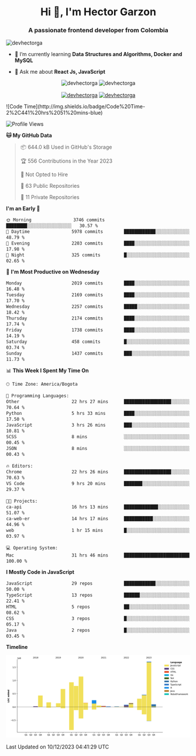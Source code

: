 <h1 align="center">Hi 👋, I'm Hector Garzon</h1>
<h3 align="center">A passionate frontend developer from Colombia</h3>

<p align="left"> <img src="https://komarev.com/ghpvc/?username=devhectorga" alt="devhectorga" /> </p>

- 🌱 I’m currently learning **Data Structures and Algorithms, Docker and MySQL**

- 💬 Ask me about **React Js, JavaScript**

<p align="center"> <img src="https://github-readme-stats.vercel.app/api?username=devhectorga&count_private=true&show_icons=true" alt="devhectorga" /> <img src="https://github-readme-stats.vercel.app/api/top-langs/?username=devhectorga&layout=compact" alt="devhectorga" /></p>

<p align="center">
<a href="https://twitter.com/devhectorga" target="blank"><img align="center" src="https://cdn.jsdelivr.net/npm/simple-icons@3.0.1/icons/twitter.svg" alt="devhectorga" height="20" width="20" /></a>
<a href="https://linkedin.com/in/devhectorga" target="blank"><img align="center" src="https://cdn.jsdelivr.net/npm/simple-icons@3.0.1/icons/linkedin.svg" alt="devhectorga" height="20" width="20" /></a>
</p>
<!--START_SECTION:waka-->
![Code Time](http://img.shields.io/badge/Code%20Time-2%2C441%20hrs%2051%20mins-blue)

![Profile Views](http://img.shields.io/badge/Profile%20Views-0-blue)

**🐱 My GitHub Data** 

> 📦 644.0 kB Used in GitHub's Storage 
 > 
> 🏆 556 Contributions in the Year 2023
 > 
> 🚫 Not Opted to Hire
 > 
> 📜 63 Public Repositories 
 > 
> 🔑 11 Private Repositories 
 > 
**I'm an Early 🐤** 

```text
🌞 Morning                3746 commits        ████████░░░░░░░░░░░░░░░░░   30.57 % 
🌆 Daytime                5978 commits        ████████████░░░░░░░░░░░░░   48.79 % 
🌃 Evening                2203 commits        ████░░░░░░░░░░░░░░░░░░░░░   17.98 % 
🌙 Night                  325 commits         █░░░░░░░░░░░░░░░░░░░░░░░░   02.65 % 
```
📅 **I'm Most Productive on Wednesday** 

```text
Monday                   2019 commits        ████░░░░░░░░░░░░░░░░░░░░░   16.48 % 
Tuesday                  2169 commits        ████░░░░░░░░░░░░░░░░░░░░░   17.70 % 
Wednesday                2257 commits        █████░░░░░░░░░░░░░░░░░░░░   18.42 % 
Thursday                 2174 commits        ████░░░░░░░░░░░░░░░░░░░░░   17.74 % 
Friday                   1738 commits        ████░░░░░░░░░░░░░░░░░░░░░   14.19 % 
Saturday                 458 commits         █░░░░░░░░░░░░░░░░░░░░░░░░   03.74 % 
Sunday                   1437 commits        ███░░░░░░░░░░░░░░░░░░░░░░   11.73 % 
```


📊 **This Week I Spent My Time On** 

```text
🕑︎ Time Zone: America/Bogota

💬 Programming Languages: 
Other                    22 hrs 27 mins      ██████████████████░░░░░░░   70.64 % 
Python                   5 hrs 33 mins       ████░░░░░░░░░░░░░░░░░░░░░   17.50 % 
JavaScript               3 hrs 26 mins       ███░░░░░░░░░░░░░░░░░░░░░░   10.81 % 
SCSS                     8 mins              ░░░░░░░░░░░░░░░░░░░░░░░░░   00.45 % 
JSON                     8 mins              ░░░░░░░░░░░░░░░░░░░░░░░░░   00.43 % 

🔥 Editors: 
Chrome                   22 hrs 26 mins      ██████████████████░░░░░░░   70.63 % 
VS Code                  9 hrs 20 mins       ███████░░░░░░░░░░░░░░░░░░   29.37 % 

🐱‍💻 Projects: 
ca-api                   16 hrs 13 mins      █████████████░░░░░░░░░░░░   51.07 % 
ca-web-er                14 hrs 17 mins      ███████████░░░░░░░░░░░░░░   44.96 % 
web                      1 hr 15 mins        █░░░░░░░░░░░░░░░░░░░░░░░░   03.97 % 

💻 Operating System: 
Mac                      31 hrs 46 mins      █████████████████████████   100.00 % 
```

**I Mostly Code in JavaScript** 

```text
JavaScript               29 repos            ████████████░░░░░░░░░░░░░   50.00 % 
TypeScript               13 repos            ██████░░░░░░░░░░░░░░░░░░░   22.41 % 
HTML                     5 repos             ██░░░░░░░░░░░░░░░░░░░░░░░   08.62 % 
CSS                      3 repos             █░░░░░░░░░░░░░░░░░░░░░░░░   05.17 % 
Java                     2 repos             █░░░░░░░░░░░░░░░░░░░░░░░░   03.45 % 
```



**Timeline**

![Lines of Code chart](https://raw.githubusercontent.com/devHectorGa/devHectorGa/master/assets/bar_graph.png)


 Last Updated on 10/12/2023 04:41:29 UTC
<!--END_SECTION:waka-->
